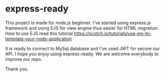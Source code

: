 # express-ready
This project is made for node.js beginner. I've started using express.js framework and using EJS for view engine thus easier for HTML migration. How to use EJS read this tutorial https://scotch.io/tutorials/use-ejs-to-template-your-node-application

It is ready to connect to MySql database and I've used JWT for secure our API.  I hope you enjoy using express-ready. We are welcome everybody to improve our repo.   

Thank you.
